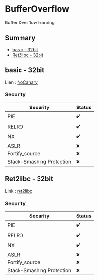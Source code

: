 # BufferOverflow
Buffer Overflow learning

## Summary

* [basic - 32bit](#basic---32bit)
* [Ret2libc - 32bit](#ret2libc---32bit)

## basic - 32bit

Lien : [NoCanary](https://github.com/MandelV/BufferOverflow/tree/main/32bit/nocanary)

### Security
| Security                      | Status |
|----------                     |--------|
| PIE                           |   ✔️   |
| RELRO                         |   ✔️   |
| NX                            |   ✔️   |
| ASLR                          |   ❌   |
| Fortify_source                |   ❌   |
| Stack-Smashing Protection     |   ❌   |


## Ret2libc - 32bit

Link : [ret2libc](https://github.com/MandelV/BufferOverflow/tree/main/32bit/ret2libc)

### Security
| Security                      | Status |
|----------                     |--------|
| PIE                           |   ✔️   |
| RELRO                         |   ✔️   |
| NX                            |   ✔️   |
| ASLR                          |   ❌   |
| Fortify_source                |   ❌   |
| Stack-Smashing Protection     |   ❌   |

